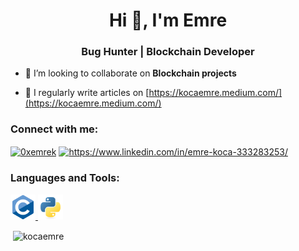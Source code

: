 <h1 align="center">Hi 👋, I'm Emre</h1>
<h3 align="center">Bug Hunter | Blockchain Developer</h3>

- 👯 I’m looking to collaborate on **Blockchain projects**

- 📝 I regularly write articles on [https://kocaemre.medium.com/](https://kocaemre.medium.com/)

<h3 align="left">Connect with me:</h3>
<p align="left">
<a href="https://twitter.com/0xemrek" target="blank"><img align="center" src="https://raw.githubusercontent.com/rahuldkjain/github-profile-readme-generator/master/src/images/icons/Social/twitter.svg" alt="0xemrek" height="30" width="40" /></a>
<a href="https://www.linkedin.com/in/emre-koca-333283253/" target="blank"><img align="center" src="https://raw.githubusercontent.com/rahuldkjain/github-profile-readme-generator/master/src/images/icons/Social/linked-in-alt.svg" alt="https://www.linkedin.com/in/emre-koca-333283253/" height="30" width="40" /></a>
</p>

<h3 align="left">Languages and Tools:</h3>
<p align="left"> <a href="https://www.cprogramming.com/" target="_blank" rel="noreferrer"> <img src="https://raw.githubusercontent.com/devicons/devicon/master/icons/c/c-original.svg" alt="c" width="40" height="40"/> </a> <a href="https://www.python.org" target="_blank" rel="noreferrer"> <img src="https://raw.githubusercontent.com/devicons/devicon/master/icons/python/python-original.svg" alt="python" width="40" height="40"/> </a> </p>

<p>&nbsp;<img align="center" src="https://github-readme-stats.vercel.app/api?username=kocaemre&show_icons=true&locale=en" alt="kocaemre" /></p>
